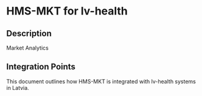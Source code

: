 # HMS-MKT for lv-health

## Description

Market Analytics

## Integration Points

This document outlines how HMS-MKT is integrated with lv-health systems in Latvia.
